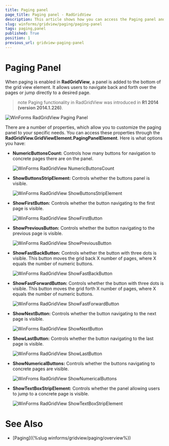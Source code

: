 ```yaml
---
title: Paging panel
page_title: Paging panel - RadGridView
description: This article shows how you can access the Paging panel and set the properties that control the buttons configuration.
slug: winforms/gridview/paging/paging-panel
tags: paging,panel
published: True
position: 1
previous_url: gridview-paging-panel
---
```


# Paging Panel

When paging is enabled in __RadGridView__, a panel is added to the bottom of the grid view element. It allows users to navigate back and forth over the pages or jump directly to a desired page.

>note Paging functionality in RadGridView was introduced in **R1 2014 (version 2014.1.226)**.

![WinForms RadGridView Paging Panel](images/gridview-paging-panel001.png)

There are a number of properties, which allow you to customize the paging panel to your specific needs. You can access these properties through the __RadGridView.GridViewElement.PagingPanelElement__. Here is what options you have:

* __NumericButtonsCount:__ Controls how many buttons for navigation to concrete pages there are on the panel.

    ![WinForms RadGridView NumericButtonsCount](images/gridview-paging-panel002.png)

* __ShowButtonsStripElement:__ Controls whether the buttons panel is visible.

    ![WinForms RadGridView ShowButtonsStripElement](images/gridview-paging-panel003.png)

* __ShowFirstButton:__ Controls whether the button navigating to the first page is visible.

    ![WinForms RadGridView ShowFirstButton](images/gridview-paging-panel006.png)

* __ShowPreviousButton:__ Controls whether the button navigating to the previous page is visible.

    ![WinForms RadGridView ShowPreviousButton](images/gridview-paging-panel009.png)

* __ShowFastBackButton:__ Controls whether the button with three dots is visible. This button moves the grid back X number of pages, where X equals the number of numeric buttons.

    ![WinForms RadGridView ShowFastBackButton](images/gridview-paging-panel004.png)

* __ShowFastForwardButton:__ Controls whether the button with three dots is visible. This button moves the grid forth X number of pages, where X equals the number of numeric buttons.

    ![WinForms RadGridView ShowFastForwardButton](images/gridview-paging-panel005.png)

* __ShowNextButton:__  Controls whether the button navigating to the next page is visible.

    ![WinForms RadGridView ShowNextButton](images/gridview-paging-panel008.png)

* __ShowLastButton:__ Controls whether the button navigating to the last page is visible.
 
    ![WinForms RadGridView ShowLastButton](images/gridview-paging-panel007.png)

* __ShowNumericalButtons:__ Controls whether the buttons navigating to concrete pages are visible.

    ![WinFroms RadGridView ShowNumericalButtons](images/gridview-paging-panel002.png)

* __ShowTextBoxStripElement:__ Controls whether the panel allowing users to jump to a concrete page is visible.

    ![WinForms RadGridView ShowTextBoxStripElement](images/gridview-paging-panel010.png)


# See Also
* [Paging]({%slug winforms/gridview/paging/overview%})

